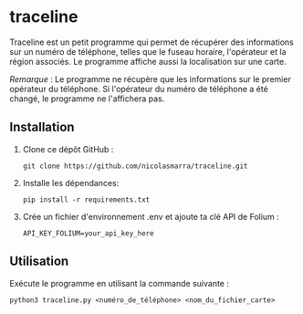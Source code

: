 # traceline

Traceline est un petit programme qui permet de récupérer des informations sur un numéro de téléphone, telles que le fuseau horaire, l'opérateur et la région associés. Le programme affiche aussi la localisation sur une carte. 

*Remarque* : Le programme ne récupère que les informations sur le premier opérateur du téléphone. Si l'opérateur du numéro de téléphone a été changé, le programme ne l'affichera pas.

## Installation

1. Clone ce dépôt GitHub :

    ```
    git clone https://github.com/nicolasmarra/traceline.git
    ```

2. Installe les dépendances:

    ```
    pip install -r requirements.txt
    ```
3. Crée un fichier d'environnement .env et ajoute ta clé API de Folium :

    ```
    API_KEY_FOLIUM=your_api_key_here
    ```

## Utilisation

Exécute le programme en utilisant la commande suivante :

```
python3 traceline.py <numéro_de_téléphone> <nom_du_fichier_carte>
```
